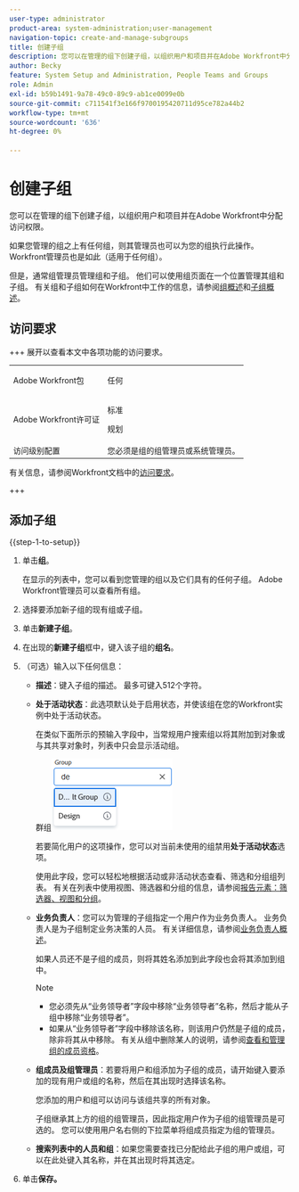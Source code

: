 ```yaml
---
user-type: administrator
product-area: system-administration;user-management
navigation-topic: create-and-manage-subgroups
title: 创建子组
description: 您可以在管理的组下创建子组，以组织用户和项目并在Adobe Workfront中分配访问权限。 通常，组管理员管理组和子组。 他们可以使用组页面在一个位置管理其组和子组。
author: Becky
feature: System Setup and Administration, People Teams and Groups
role: Admin
exl-id: b59b1491-9a78-49c0-89c9-ab1ce0099e0b
source-git-commit: c711541f3e166f9700195420711d95ce782a44b2
workflow-type: tm+mt
source-wordcount: '636'
ht-degree: 0%

---
```


# 创建子组

您可以在管理的组下创建子组，以组织用户和项目并在Adobe Workfront中分配访问权限。

如果您管理的组之上有任何组，则其管理员也可以为您的组执行此操作。 Workfront管理员也是如此（适用于任何组）。

但是，通常组管理员管理组和子组。 他们可以使用组页面在一个位置管理其组和子组。 有关组和子组如何在Workfront中工作的信息，请参阅[组概述](../../../administration-and-setup/manage-groups/groups-overview/groups.md)和[子组概述](../../../administration-and-setup/manage-groups/groups-overview/subgroups.md)。

## 访问要求

+++ 展开以查看本文中各项功能的访问要求。

<table style="table-layout:auto"> 
 <col> 
 <col> 
 <tbody> 
  <tr> 
   <td>Adobe Workfront包</td> 
   <td><p>任何</p></td> 
  </tr> 
  <tr> 
   <td>Adobe Workfront许可证</td> 
   <td><p>标准</p>
       <p>规划</p></td>
  </tr>
  <tr> 
   <td>访问级别配置</td> 
   <td>您必须是组的组管理员或系统管理员。</td>
  </tr>
 </tbody> 
</table>

有关信息，请参阅Workfront文档中的[访问要求](/help/quicksilver/administration-and-setup/add-users/access-levels-and-object-permissions/access-level-requirements-in-documentation.md)。

+++

## 添加子组

{{step-1-to-setup}}

1. 单击&#x200B;**组**。

   在显示的列表中，您可以看到您管理的组以及它们具有的任何子组。 Adobe Workfront管理员可以查看所有组。

1. 选择要添加新子组的现有组或子组。
1. 单击&#x200B;**新建子组**。
1. 在出现的&#x200B;**新建子组**&#x200B;框中，键入该子组的&#x200B;**组名**。
1. （可选）输入以下任何信息：

   * **描述**：键入子组的描述。 最多可键入512个字符。
   * **处于活动状态**：此选项默认处于启用状态，并使该组在您的Workfront实例中处于活动状态。

     在类似下面所示的预输入字段中，当常规用户搜索组以将其附加到对象或与其共享对象时，列表中只会显示活动组。

     群组![预输入字段](assets/typeahead-for-group.png)

     若要简化用户的这项操作，您可以对当前未使用的组禁用&#x200B;**处于活动状态**&#x200B;选项。

     使用此字段，您可以轻松地根据活动或非活动状态查看、筛选和分组组列表。 有关在列表中使用视图、筛选器和分组的信息，请参阅[报告元素：筛选器、视图和分组](/help/quicksilver/reports-and-dashboards/reports/reporting-elements/reporting-elements-filters-views-groupings.md)。

   * **业务负责人**：您可以为管理的子组指定一个用户作为业务负责人。 业务负责人是为子组制定业务决策的人员。 有关详细信息，请参阅[业务负责人概述](/help/quicksilver/administration-and-setup/manage-groups/group-roles/business-leader-overview.md)。

     如果人员还不是子组的成员，则将其姓名添加到此字段也会将其添加到组中。

     >[!NOTE]
     >
     >* 您必须先从“业务领导者”字段中移除“业务领导者”名称，然后才能从子组中移除“业务领导者”。
     >* 如果从“业务领导者”字段中移除该名称，则该用户仍然是子组的成员，除非将其从中移除。 有关从组中删除某人的说明，请参阅[查看和管理组的成员资格](/help/quicksilver/administration-and-setup/manage-groups/create-and-manage-groups/view-and-manage-a-groups-memberships.md)。

   * **组成员及组管理员**：若要将用户和组添加为子组的成员，请开始键入要添加的现有用户或组的名称，然后在其出现时选择该名称。

     您添加的用户和组可以访问与该组共享的所有对象。

     子组继承其上方的组的组管理员，因此指定用户作为子组的组管理员是可选的。 您可以使用用户名右侧的下拉菜单将组成员指定为组的管理员。

   * **搜索列表中的人员和组**：如果您需要查找已分配给此子组的用户或组，可以在此处键入其名称，并在其出现时将其选定。

1. 单击&#x200B;**保存。**
